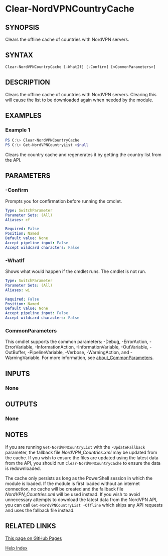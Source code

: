 ﻿---
external help file: NordVPN-Servers-help.xml
Module Name: NordVPN-Servers
online version:
schema: 2.0.0
---

# Clear-NordVPNCountryCache

## SYNOPSIS
Clears the offline cache of countries with NordVPN servers.

## SYNTAX

```
Clear-NordVPNCountryCache [-WhatIf] [-Confirm] [<CommonParameters>]
```

## DESCRIPTION
Clears the offline cache of countries with NordVPN servers.
Clearing this will cause the list to be downloaded again when
needed by the module.

## EXAMPLES

### Example 1
```powershell
PS C:\> Clear-NordVPNCountryCache
PS C:\> Get-NordVPNCountryList >$null
```

Clears the country cache and regenerates it by getting the
country list from the API.

## PARAMETERS

### -Confirm
Prompts you for confirmation before running the cmdlet.

```yaml
Type: SwitchParameter
Parameter Sets: (All)
Aliases: cf

Required: False
Position: Named
Default value: None
Accept pipeline input: False
Accept wildcard characters: False
```

### -WhatIf
Shows what would happen if the cmdlet runs. The cmdlet is not run.

```yaml
Type: SwitchParameter
Parameter Sets: (All)
Aliases: wi

Required: False
Position: Named
Default value: None
Accept pipeline input: False
Accept wildcard characters: False
```

### CommonParameters
This cmdlet supports the common parameters: -Debug, -ErrorAction, -ErrorVariable, -InformationAction, -InformationVariable, -OutVariable, -OutBuffer, -PipelineVariable, -Verbose, -WarningAction, and -WarningVariable. For more information, see [about_CommonParameters](http://go.microsoft.com/fwlink/?LinkID=113216).

## INPUTS

### None

## OUTPUTS

### None

## NOTES
If you are running `Get-NordVPNCountryList` with the `-UpdateFallback`
parameter, the fallback file *NordVPN_Countries.xml* may be updated from the
cache. If you wish to ensure the files are updated using the latest data from
the API, you should run `Clear-NordVPNCountryCache` to ensure the data is
redownloaded.

The cache only persists as long as the PowerShell session in which the module
is loaded. If the module is first loaded without an internet connection, no
cache will be created and the fallback file *NordVPN_Countries.xml* will be
used instead. If you wish to avoid unnecessary attempts to download the latest
data from the NordVPN API, you can call `Get-NordVPNCountryList -Offline`
which skips any API requests and uses the fallback file instead.

## RELATED LINKS

[This page on GitHub Pages](https://thefreeman193.github.io/NordVPN-Servers/Clear-NordVPNCountryCache.html)

[Help Index](./HELPINDEX.md)
